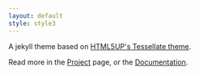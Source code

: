 ```yaml
---
layout: default
style: style3
---
```


A jekyll theme based on [HTML5UP's Tessellate theme][0].

Read more in the [Project][1] page, or the [Documentation][2].

[0]: https://html5up.net/tessellate
[1]: /project/
[2]: /project/documentation/

